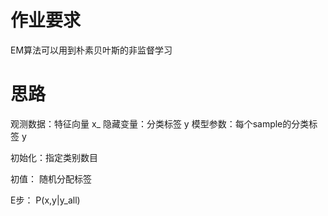 # 作业要求

EM算法可以用到朴素贝叶斯的非监督学习

# 思路

观测数据：特征向量 x_
隐藏变量：分类标签 y
模型参数：每个sample的分类标签 y

初始化：指定类别数目

初值：
随机分配标签

E步：
P(x,y|y_all)


